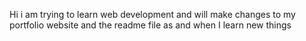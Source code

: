Hi i am trying to learn web development and will make changes to my portfolio website and the readme file as and when I learn new things